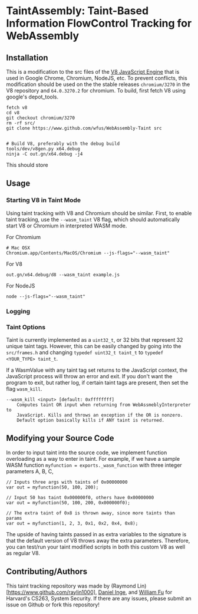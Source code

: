 # TaintAssembly: Taint-Based Information FlowControl Tracking for WebAssembly

## Installation

This is a modification to the src files of the [V8 JavaScript Engine](https://www.github.com/v8/v8.git) that is used in Google Chrome, Chromium, NodeJS, etc. To prevent conflicts, this modification should be used on the the stable releases ```chromium/3270``` in the V8 repository and ```64.0.3270.2``` for chromium. To build, first fetch V8 using google's depot_tools. 

```
fetch v8
cd v8
git checkout chromium/3270
rm -rf src/
git clone https://www.github.com/wfus/WebAssembly-Taint src


# Build V8, preferably with the debug build
tools/dev/v8gen.py x64.debug
ninja -C out.gn/x64.debug -j4
```

This should store 

## Usage

### Starting V8 in Taint Mode
Using taint tracking with V8 and Chromium should be similar. First, to enable taint tracking, use the ```--wasm_taint``` V8 flag, which should automatically start V8 or Chromium in interpreted WASM mode.  


For Chromium
```
# Mac OSX
Chromium.app/Contents/MacOS/Chromium --js-flags="--wasm_taint"
```

For V8
```
out.gn/x64.debug/d8 --wasm_taint example.js
```

For NodeJS
```
node --js-flags="--wasm_taint"
```

### Logging


### Taint Options
Taint is currently implemented as a ```uint32_t```, or 32 bits that represent 32 unique taint tags. However, this can be easily changed by going into the ```src/frames.h``` and changing ```typedef uint32_t taint_t``` to ```typedef <YOUR_TYPE> taint_t```. 

If a WasmValue with any taint tag set returns to the JavaScript context, the JavaScript process will throw an error and exit. If you don't want the program to exit, but rather log, if certain taint tags are present, then set the flag ```wasm_kill```. 

```
--wasm_kill <input> [default: 0xffffffff]
	Computes taint OR input when returning from WebAssmeblyInterpreter to 
	JavaScript. Kills and throws an exception if the OR is nonzero. 
	Default option basically kills if ANY taint is returned.
```






## Modifying your Source Code 

In order to input taint into the source code, we implement function overloading as a way to enter in taint. For example, if we have a sample WASM function ```myfunction = exports._wasm_function``` with three integer parameters A, B, C,  

```
// Inputs three args with taints of 0x00000000
var out = myfunction(50, 100, 200);

// Input 50 has taint 0x000000f0, others have 0x00000000
var out = myfunction(50, 100, 200, 0x000000f0);

// The extra taint of 0x8 is thrown away, since more taints than params
var out = myfunction(1, 2, 3, 0x1, 0x2, 0x4, 0x8);
``` 

The upside of having taints passed in as extra variables to the signature is that the default version of V8 throws away the extra parameters. Therefore, you can test/run your taint modified scripts in both this custom V8 as well as regular V8.  



## Contributing/Authors

This taint tracking repository was made by (Raymond Lin)[https://www.github.com/raylin1000], [Daniel Inge](https://www.github.com/daninge98), and [William Fu](https://www.github.com/wfus) for Harvard's CS263, System Security. If there are any issues, please submit an issue on Github or fork this repository!

   





